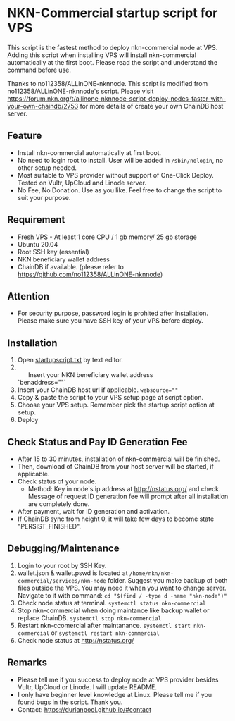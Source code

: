 # NKN-Commercial startup script for VPS

This script is the fastest method to deploy nkn-commercial node at VPS. 
Adding this script when installing VPS will install nkn-commercial automatically at the first boot.
Please read the script and understand the command before use.

Thanks to no112358/ALLinONE-nknnode. This script is modified from no112358/ALLinONE-nknnode's script.
Please visit https://forum.nkn.org/t/allinone-nknnode-script-deploy-nodes-faster-with-your-own-chaindb/2753 for more details of create your own ChainDB host server. 

## Feature
- Install nkn-commercial automatically at first boot. 
- No need to login root to install. User will be added in `/sbin/nologin`, no other setup needed.
- Most suitable to VPS provider without support of One-Click Deploy. Tested on Vultr, UpCloud and Linode server.
- No Fee, No Donation.  Use as you like. Feel free to change the script to suit your purpose. 

## Requirement
- Fresh VPS - At least 1 core CPU / 1 gb memory/ 25 gb storage
- Ubuntu 20.04
- Root SSH key (essential)
- NKN beneficiary wallet address
- ChainDB if available. (please refer to https://github.com/no112358/ALLinONE-nknnode)

## Attention
- For security purpose, password login is prohited after installation. Please make sure you have SSH key of your VPS before deploy. 

## Installation
1. Open [startupscript.txt](https://github.com/durianpool/nkn-commercial/blob/main/startupscript.txt) by text editor. 
2. <ul>Insert your NKN beneficiary wallet address</ul> `benaddress="<Your Beneficiary Wallet Addr>"`
3. Insert your ChainDB host url if applicable. `websource=""`
4. Copy & paste the script to your VPS setup page at script option.
5. Choose your VPS setup. Remember pick the startup script option at setup.
6. Deploy

## Check Status and Pay ID Generation Fee
- After 15 to 30  minutes, installation of nkn-commercial will be finished. 
- Then, download of ChainDB from your host server will be started, if applicable. 
- Check status of your node.
   - Method: Key in node's ip address at http://nstatus.org/ and check. Message of request ID generation fee will prompt after all installation are completely done.
- After payment,  wait for ID generation and activation.
- If ChainDB sync from height 0, it will take few days to become state "PERSIST_FINISHED".

## Debugging/Maintenance
1. Login to your root by SSH Key.
2. wallet.json & wallet.pswd is located at `/home/nkn/nkn-commercial/services/nkn-node` folder. Suggest you make backup of both files outside the VPS. You may need it when you want to change server. Navigate to it with command: `cd "$(find / -type d -name "nkn-node")"`
3.  Check node status at terminal. `systemctl status nkn-commercial`
4. Stop nkn-commercial when doing maintance like backup wallet or replace ChainDB. `systemctl stop nkn-commercial`
5. Restart nkn-ccomercial after maintanance. `systemctl start nkn-commercial` or `systemctl restart nkn-commercial`
6. Check node status at http://nstatus.org/

## Remarks
- Please tell me if you success to deploy node at VPS provider besides Vultr, UpCloud or Linode. I will update README.
- I only have beginner level knowledge at Linux. Please tell me if you found bugs in the script. Thank you. 
- Contact: https://durianpool.github.io/#contact
